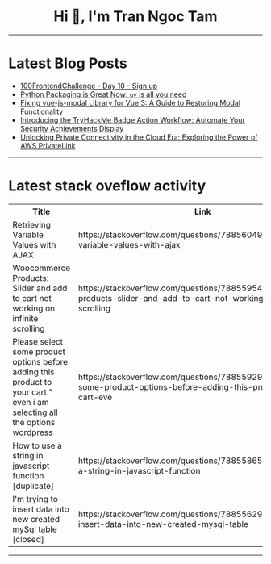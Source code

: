 <h1 align="center">Hi 👋, I'm Tran Ngoc Tam</h1>

---

# Latest Blog Posts 
<!-- BLOG-POST-LIST:START -->
- [100FrontendChallenge - Day 10 - Sign up](https://dev.to/t1xx1/100frontendchallenge-day-10-sign-up-63g)
- [Python Packaging is Great Now: `uv` is all you need](https://dev.to/astrojuanlu/python-packaging-is-great-now-uv-is-all-you-need-4i2d)
- [Fixing vue-js-modal Library for Vue 3: A Guide to Restoring Modal Functionality](https://dev.to/aliozzaim/fixing-vue-js-modal-library-for-vue-3-a-guide-to-restoring-modal-functionality-2lai)
- [Introducing the TryHackMe Badge Action Workflow: Automate Your Security Achievements Display](https://dev.to/dhanushnehru/introducing-the-tryhackme-badge-action-workflow-automate-your-security-achievements-display-1lec)
- [Unlocking Private Connectivity in the Cloud Era: Exploring the Power of AWS PrivateLink](https://dev.to/ikoh_sylva/unlocking-private-connectivity-in-the-cloud-era-exploring-the-power-of-aws-privatelink-1ni0)
<!-- BLOG-POST-LIST:END -->

---

# Latest stack oveflow activity
<table>
  <tr><th>Title</th><th>Link</th></tr>
  <!-- STACKOVERFLOW:START --><tr><td>Retrieving Variable Values with AJAX</td><td>https://stackoverflow.com/questions/78856049/retrieving-variable-values-with-ajax</td></tr><tr><td>Woocommerce Products: Slider and add to cart not working on infinite scrolling</td><td>https://stackoverflow.com/questions/78855954/woocommerce-products-slider-and-add-to-cart-not-working-on-infinite-scrolling</td></tr><tr><td>Please select some product options before adding this product to your cart.&quot; even i am selecting all the options wordpress</td><td>https://stackoverflow.com/questions/78855929/please-select-some-product-options-before-adding-this-product-to-your-cart-eve</td></tr><tr><td>How to use a string in javascript function [duplicate]</td><td>https://stackoverflow.com/questions/78855865/how-to-use-a-string-in-javascript-function</td></tr><tr><td>I&#39;m trying to insert data into new created mySql table [closed]</td><td>https://stackoverflow.com/questions/78855629/im-trying-to-insert-data-into-new-created-mysql-table</td></tr><!-- STACKOVERFLOW:END -->
</table>

---


